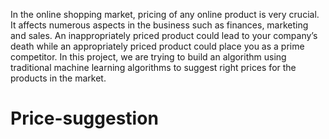 In the online shopping market, pricing of any online product is very crucial. It affects numerous aspects in the business such as finances, marketing and sales. An inappropriately priced product could lead to your company’s death while an appropriately priced product could place you as a prime competitor.
In this project, we are trying to build an algorithm using traditional machine learning algorithms to suggest right prices for the products in the market.
# Price-suggestion
